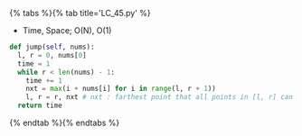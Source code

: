 {% tabs %}{% tab title='LC_45.py' %}

* Time, Space; O(N), O(1)

```py
def jump(self, nums):
  l, r = 0, nums[0]
  time = 1
  while r < len(nums) - 1:
    time += 1
    nxt = max(i + nums[i] for i in range(l, r + 1))
    l, r = r, nxt # nxt : farthest point that all points in [l, r] can reach
  return time
```

{% endtab %}{% endtabs %}

